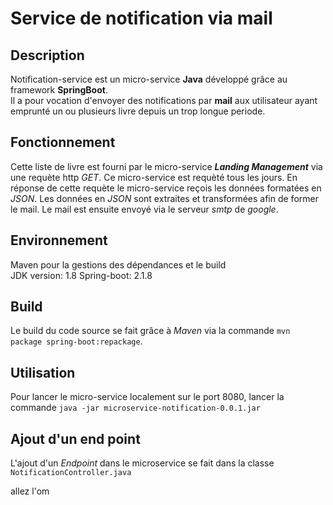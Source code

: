 # Service de notification via mail
## Description
Notification-service est un micro-service **Java** développé grâce au framework **SpringBoot**.  
Il a pour vocation d'envoyer des notifications par **mail** aux utilisateur ayant emprunté un ou plusieurs livre depuis un trop longue periode.  

## Fonctionnement
Cette liste de livre est fourni par le micro-service ***Landing Management*** via une requète http *GET*. Ce micro-service est requèté tous les jours.
En réponse de cette requète le micro-service reçois les données formatées en *JSON*.
Les données en *JSON* sont extraites et transformées afin de former le mail.
Le mail est ensuite envoyé via le serveur *smtp* de *google*.  

## Environnement
Maven pour la gestions des dépendances et le build  
JDK version: 1.8
Spring-boot: 2.1.8

## Build
Le build du code source se fait grâce à *Maven* via la commande `mvn package spring-boot:repackage`.

## Utilisation
Pour lancer le micro-service localement sur le port 8080, lancer la commande `java -jar microservice-notification-0.0.1.jar`

## Ajout d'un end point
L'ajout d'un *Endpoint* dans le microservice se fait dans la classe `NotificationController.java`


allez l'om